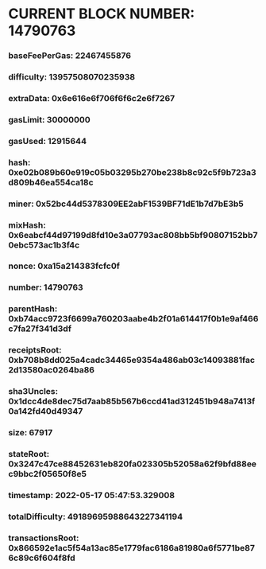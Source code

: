 # CURRENT BLOCK NUMBER: 14790763

### baseFeePerGas: 22467455876
### difficulty: 13957508070235938
### extraData: 0x6e616e6f706f6f6c2e6f7267
### gasLimit: 30000000
### gasUsed: 12915644
### hash: 0xe02b089b60e919c05b03295b270be238b8c92c5f9b723a3d809b46ea554ca18c
### miner: 0x52bc44d5378309EE2abF1539BF71dE1b7d7bE3b5
### mixHash: 0x6eabcf44d97199d8fd10e3a07793ac808bb5bf90807152bb70ebc573ac1b3f4c
### nonce: 0xa15a214383fcfc0f
### number: 14790763
### parentHash: 0xb74acc9723f6699a760203aabe4b2f01a614417f0b1e9af466c7fa27f341d3df
### receiptsRoot: 0xb708b8dd025a4cadc34465e9354a486ab03c14093881fac2d13580ac0264ba86
### sha3Uncles: 0x1dcc4de8dec75d7aab85b567b6ccd41ad312451b948a7413f0a142fd40d49347
### size: 67917
### stateRoot: 0x3247c47ce88452631eb820fa023305b52058a62f9bfd88eec9bbc2f05650f8e5
### timestamp: 2022-05-17 05:47:53.329008
### totalDifficulty: 49189695988643227341194
### transactionsRoot: 0x866592e1ac5f54a13ac85e1779fac6186a81980a6f5771be876c89c6f604f8fd
